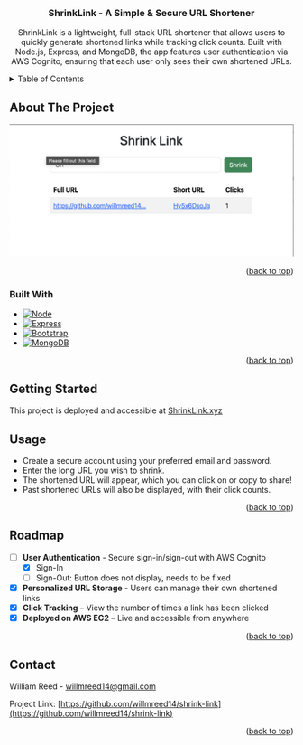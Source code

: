 <!-- Improved compatibility of back to top link: See: https://github.com/othneildrew/Best-README-Template/pull/73 -->
<a id="readme-top"></a>

<!-- PROJECT LOGO -->
<br />
<div align="center">

<h3 align="center">ShrinkLink - A Simple & Secure URL Shortener</h3>

  <p align="center">
    ShrinkLink is a lightweight, full-stack URL shortener that allows users to quickly generate shortened links while tracking click counts. Built with Node.js, Express, and MongoDB, the app features user authentication via AWS Cognito, ensuring that each user only sees their own shortened URLs.
  </p>
</div>



<!-- TABLE OF CONTENTS -->
<details>
  <summary>Table of Contents</summary>
  <ol>
    <li><a href="#about-the-project">About The Project</a></li>
    <li><a href="#getting-started">Getting Started</a></li>
    <li><a href="#usage">Usage</a></li>
    <li><a href="#roadmap">Roadmap</a></li>
    <li><a href="#contact">Contact</a></li>
  </ol>
</details>

<!-- ABOUT THE PROJECT -->
## About The Project

![ShrinkLink Screenshot](images/shrinklink-preview.png)

<p align="right">(<a href="#readme-top">back to top</a>)</p>

### Built With

* [![Node][Node.js]][Node-url]
* [![Express][Express]][Express-url]
* [![Bootstrap][Bootstrap.com]][Bootstrap-url]
* [![MongoDB][MongoDB]][MongoDB-url]

<p align="right">(<a href="#readme-top">back to top</a>)</p>

<!-- GETTING STARTED -->
## Getting Started

This project is deployed and accessible at [ShrinkLink.xyz](https://shrinklink.xyz)

<!-- USAGE EXAMPLES -->
## Usage

- Create a secure account using your preferred email and password.
- Enter the long URL you wish to shrink.
- The shortened URL will appear, which you can click on or copy to share!
- Past shortened URLs will also be displayed, with their click counts.

<p align="right">(<a href="#readme-top">back to top</a>)</p>

<!-- ROADMAP -->
## Roadmap

- [ ] **User Authentication** - Secure sign-in/sign-out with AWS Cognito
  - [X] Sign-In
  - [ ] Sign-Out: Button does not display, needs to be fixed
- [X] **Personalized URL Storage** - Users can manage their own shortened links
- [X] **Click Tracking** – View the number of times a link has been clicked
- [X] **Deployed on AWS EC2** – Live and accessible from anywhere

<!--
See the [open issues](https://github.com/willmreed14/shrink-link/issues) for a full list of proposed features (and known issues).
-->

<p align="right">(<a href="#readme-top">back to top</a>)</p>

<!-- CONTACT -->
## Contact

William Reed - willmreed14@gmail.com

Project Link: [https://github.com/willmreed14/shrink-link](https://github.com/willmreed14/shrink-link)

<p align="right">(<a href="#readme-top">back to top</a>)</p>

<!-- MARKDOWN LINKS & IMAGES -->
<!-- https://www.markdownguide.org/basic-syntax/#reference-style-links -->
[contributors-shield]: https://img.shields.io/github/contributors/willmreed14/shrink-link.svg?style=for-the-badge
[contributors-url]: https://github.com/willmreed14/shrink-link/graphs/contributors
[forks-shield]: https://img.shields.io/github/forks/willmreed14/shrink-link.svg?style=for-the-badge
[forks-url]: https://github.com/willmreed14/shrink-link/network/members
[stars-shield]: https://img.shields.io/github/stars/willmreed14/shrink-link.svg?style=for-the-badge
[stars-url]: https://github.com/willmreed14/shrink-link/stargazers
[issues-shield]: https://img.shields.io/github/issues/willmreed14/shrink-link.svg?style=for-the-badge
[issues-url]: https://github.com/willmreed14/shrink-link/issues
[license-shield]: https://img.shields.io/github/license/willmreed14/shrink-link.svg?style=for-the-badge
[license-url]: https://github.com/willmreed14/shrink-link/blob/master/LICENSE.txt
[linkedin-shield]: https://img.shields.io/badge/-LinkedIn-black.svg?style=for-the-badge&logo=linkedin&colorB=555
[linkedin-url]: https://linkedin.com/in/will-m-reed
[product-screenshot]: https://imgur.com/g14zWYb

<!-- TECH STACK BADGES -->
[MongoDB]: https://img.shields.io/badge/MongoDB-%234ea94b.svg?style=for-the-badge&logo=mongodb&logoColor=white
[MongoDB-url]: https://www.mongodb.com/
[Express]: https://img.shields.io/badge/express.js-%23404d59.svg?style=for-the-badge&logo=express&logoColor=%2361DAFB
[Express-url]: https://expressjs.com/
[Next.js]: https://img.shields.io/badge/next.js-000000?style=for-the-badge&logo=nextdotjs&logoColor=white
[Next-url]: https://nextjs.org/
[Node.js]: https://img.shields.io/badge/node.js-339933?style=for-the-badge&logo=Node.js&logoColor=white
[Node-url]: https://nodejs.org/
[React.js]: https://img.shields.io/badge/React-20232A?style=for-the-badge&logo=react&logoColor=61DAFB
[React-url]: https://reactjs.org/
[Vue.js]: https://img.shields.io/badge/Vue.js-35495E?style=for-the-badge&logo=vuedotjs&logoColor=4FC08D
[Vue-url]: https://vuejs.org/
[Angular.io]: https://img.shields.io/badge/Angular-DD0031?style=for-the-badge&logo=angular&logoColor=white
[Angular-url]: https://angular.io/
[Svelte.dev]: https://img.shields.io/badge/Svelte-4A4A55?style=for-the-badge&logo=svelte&logoColor=FF3E00
[Svelte-url]: https://svelte.dev/
[Laravel.com]: https://img.shields.io/badge/Laravel-FF2D20?style=for-the-badge&logo=laravel&logoColor=white
[Laravel-url]: https://laravel.com
[Bootstrap.com]: https://img.shields.io/badge/Bootstrap-563D7C?style=for-the-badge&logo=bootstrap&logoColor=white
[Bootstrap-url]: https://getbootstrap.com
[JQuery.com]: https://img.shields.io/badge/jQuery-0769AD?style=for-the-badge&logo=jquery&logoColor=white
[JQuery-url]: https://jquery.com 

